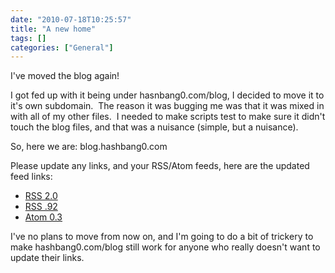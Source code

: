```yaml
---
date: "2010-07-18T10:25:57"
title: "A new home"
tags: []
categories: ["General"]
---
```


I've moved the blog again!

I got fed up with it being under hasnbang0.com/blog, I decided to move it to it's own subdomain.  The reason it was bugging me was that it was mixed in with all of my other files.  I needed to make scripts test to make sure it didn't touch the blog files, and that was a nuisance (simple, but a nuisance).

So, here we are: blog.hashbang0.com

Please update any links, and your RSS/Atom feeds, here are the updated feed links:

* [RSS 2.0](/feed/)
* [RSS .92](/feed/rss/)
* [Atom 0.3](href=)

I've no plans to move from now on, and I'm going to do a bit of trickery to make hashbang0.com/blog still work for anyone who really doesn't want to update their links.
